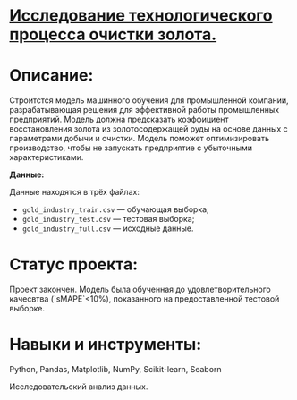 
<h1 align="left"><a href="https://github.com/Shakal-tabaki/yandex_practicum/blob/main/project_gold_recovery/process_gold_recovery.ipynb" target="_blank">Исследование технологического процесса очистки золота.</a></h1>

<h1>Описание:</h1>


Строитстся модель машинного обучения для промышленной компании, 
разрабатывающая решения для эффективной работы промышленных предприятий. 
Модель должна предсказать коэффициент восстановления золота из золотосодержащей 
руды на основе данных с параметрами добычи и очистки. Модель поможет оптимизировать производство, 
чтобы не запускать предприятие с убыточными характеристиками. 


__Данные:__

Данные находятся в трёх файлах:
* `gold_industry_train.csv` — обучающая выборка;
* `gold_industry_test.csv` — тестовая выборка;
* `gold_industry_full.csv` — исходные данные.


<h1>Статус проекта:</h1>
Проект закончен. Модель была обученная до удовлетворительного качесвтва (`sMAPE`<10%), показанного на предоставленной тестовой выборке. 

<h1>Навыки и инструменты:</h1>

Python, Pandas, Matplotlib, NumPy, Scikit-learn, Seaborn
</dir> Исследовательский анализ данных.
